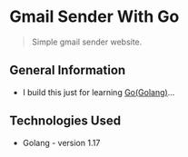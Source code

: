 # Gmail Sender With Go
> Simple gmail sender website.

## General Information
- I build this just for learning [Go(Golang)](https://go.dev/)...

## Technologies Used
- Golang - version 1.17
